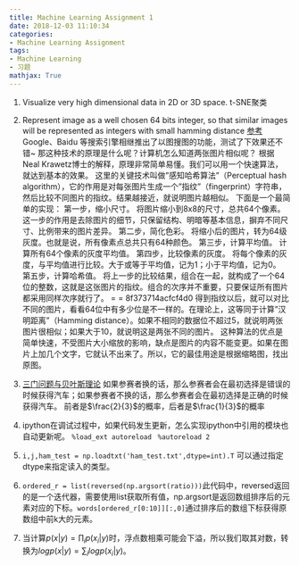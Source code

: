 ```yaml
---
title: Machine Learning Assignment 1
date: 2018-12-03 11:10:34
categories:
- Machine Learning Assignment
tags:
- Machine Learning
- 习题
mathjax: True
---
```


1. Visualize very high dimensional data in 2D or 3D space.
t-SNE聚类

2. Represent image as a well chosen 64 bits integer, so that similar images will be
represented as integers with small hamming distance
[参考](http://www.ruanyifeng.com/blog/2011/07/principle_of_similar_image_search.html)
Google、Baidu 等搜索引擎相继推出了以图搜图的功能，测试了下效果还不错~ 那这种技术的原理是什么呢？计算机怎么知道两张图片相似呢？
根据Neal Krawetz博士的解释，原理非常简单易懂。我们可以用一个快速算法，就达到基本的效果。
这里的关键技术叫做”感知哈希算法”（Perceptual hash algorithm），它的作用是对每张图片生成一个”指纹”（fingerprint）字符串，然后比较不同图片的指纹。结果越接近，就说明图片越相似。
下面是一个最简单的实现：
第一步，缩小尺寸。
将图片缩小到8x8的尺寸，总共64个像素。这一步的作用是去除图片的细节，只保留结构、明暗等基本信息，摒弃不同尺寸、比例带来的图片差异。
第二步，简化色彩。
将缩小后的图片，转为64级灰度。也就是说，所有像素点总共只有64种颜色。
第三步，计算平均值。
计算所有64个像素的灰度平均值。
第四步，比较像素的灰度。
将每个像素的灰度，与平均值进行比较。大于或等于平均值，记为1；小于平均值，记为0。
第五步，计算哈希值。
将上一步的比较结果，组合在一起，就构成了一个64位的整数，这就是这张图片的指纹。组合的次序并不重要，只要保证所有图片都采用同样次序就行了。
= = 8f373714acfcf4d0
得到指纹以后，就可以对比不同的图片，看看64位中有多少位是不一样的。在理论上，这等同于计算”汉明距离”（Hamming distance）。如果不相同的数据位不超过5，就说明两张图片很相似；如果大于10，就说明这是两张不同的图片。
这种算法的优点是简单快速，不受图片大小缩放的影响，缺点是图片的内容不能变更。如果在图片上加几个文字，它就认不出来了。所以，它的最佳用途是根据缩略图，找出原图。

3. [三门问题与贝叶斯理论](https://blog.csdn.net/zjuPeco/article/details/76850866)
如果参赛者换的话，那么参赛者会在最初选择是错误的时候获得汽车；如果参赛者不换的话，那么参赛者会在最初选择是正确的时候获得汽车。 
前者是$\frac{2}{3}$的概率，后者是$\frac{1}{3}$的概率

4. ipython在调试过程中，如果代码发生更新，怎么实现ipython中引用的模块也自动更新呢。
`%load_ext autoreload `
`%autoreload 2`

5. `i,j,ham_test = np.loadtxt('ham_test.txt',dtype=int).T` 可以通过指定dtype来指定读入的类型。
6. `ordered_r = list(reversed(np.argsort(ratio)))`此代码中，reversed返回的是一个迭代器，需要使用list获取所有值，np.argsort是返回数组排序后的元素对应的下标。`words[ordered_r[0:10]][:,0]`通过排序后的数组下标获得原数组中前k大的元素。

7. 当计算$p(x|y) = \prod_{i} p(x_i|y)$时，浮点数相乘可能会下溢，所以我们取其对数，转换为$log p(x|y) = \sum_{i} log p(x_i|y)$。